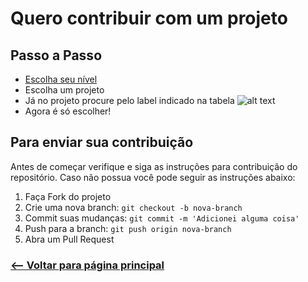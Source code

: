 # Quero contribuir com um projeto

## Passo a Passo

* [Escolha seu nível](README.md#escolha-seu-nível)
* Escolha um projeto
* Já no projeto procure pelo label indicado na tabela
  ![alt text](src/img/exemplo.png "imagem de exemplo")
* Agora é só escolher!

## Para enviar sua contribuição

Antes de começar verifique e siga as instruções para contribuição do repositório. Caso não possua você pode seguir as instruções abaixo:

1. Faça Fork do projeto
2. Crie uma nova branch: `git checkout -b nova-branch`
3. Commit suas mudanças: `git commit -m 'Adicionei alguma coisa'`
4. Push para a branch: `git push origin nova-branch`
5. Abra um Pull Request


### [<-- Voltar para página principal](README.md)
